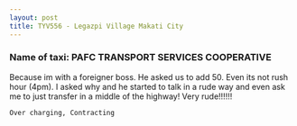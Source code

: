 ```yaml
---
layout: post
title: TYV556 - Legazpi Village Makati City
---
```


### Name of taxi: PAFC TRANSPORT SERVICES COOPERATIVE

Because im with a foreigner boss. He asked us to add 50. Even its not rush hour (4pm). I asked why and he started to talk in a rude way and even ask me to just transfer in a middle of the highway! Very rude!!!!!! 

```Over charging, Contracting```
